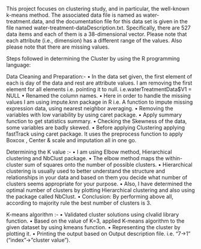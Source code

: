 This project focuses on clustering study, and in particular, the well-known k-means method. The associated data file is named as water-treatment.data, and the documentation file for this data set is given in the file named water-treatment-dataDescription.txt. Specifically, there are 527 data items and each of them is a 38-dimensional vector. Please note that each attribute (i.e., dimension) has a different range of the values. Also please note that there are missing values.

Steps followed in determining the Cluster by using the R programming language:

Data Cleaning and Preparation:- 
• In the data set given, the first element of each is day of the data and rest are attribute values. I am removing the first element for all elements i.e. pointing it to null. i.e.waterTreatmentData$V1 = NULL 
• Renamed the column names. 
• Here in order to handle the missing values I am using impute.knn package in R i.e. A function to impute missing expression data, using nearest neighbor averaging. 
• Removing the variables with low variability by using caret package. • Apply summary function to get statistics summary. • Checking the Skewness of the data, some variables are badly skewed. 
• Before applying Clustering applying fastTrack using caret package. It uses the preprocess function to apply Boxcox , Center & scale and imputation all in one go.

Determining the K value :- 
• I am using Elbow method, Hierarchical clustering and NbClust package. 
• The elbow method maps the within-cluster sum of squares onto the number of possible clusters.
• Hierarchical clustering is usually used to better understand the structure and relationships in your data and based on them you decide what number of clusters seems appropriate for your purpose.
• Also, I have determined the optimal number of clusters by plotting Hierarchical clustering and also using the package called NbClust. 
• Conclusion: By performing above all, according to majority rule the best number of clusters is 3.

K-means algorithm :-
• Validated cluster solutions using clvalid library function. 
• Based on the value of K=3, applied K-means algorithm to the given dataset by using kmeans function.
• Representing the cluster by plotting it. 
• Printing the output based on Output description file. i.e. “7->1” (“index”->”cluster value”).